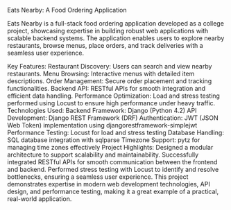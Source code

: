 Eats Nearby: A Food Ordering Application

Eats Nearby is a full-stack food ordering application developed as a college project, showcasing expertise in building robust web applications with scalable backend systems. The application enables users to explore nearby restaurants, browse menus, place orders, and track deliveries with a seamless user experience.

Key Features:
Restaurant Discovery: Users can search and view nearby restaurants.
Menu Browsing: Interactive menus with detailed item descriptions.
Order Management: Secure order placement and tracking functionalities.
Backend API: RESTful APIs for smooth integration and efficient data handling.
Performance Optimization: Load and stress testing performed using Locust to ensure high performance under heavy traffic.
Technologies Used:
Backend Framework: Django (Python 4.2)
API Development: Django REST Framework (DRF)
Authentication: JWT (JSON Web Token) implementation using djangorestframework-simplejwt
Performance Testing: Locust for load and stress testing
Database Handling: SQL database integration with sqlparse
Timezone Support: pytz for managing time zones effectively
Project Highlights:
Designed a modular architecture to support scalability and maintainability.
Successfully integrated RESTful APIs for smooth communication between the frontend and backend.
Performed stress testing with Locust to identify and resolve bottlenecks, ensuring a seamless user experience.
This project demonstrates expertise in modern web development technologies, API design, and performance testing, making it a great example of a practical, real-world application.
